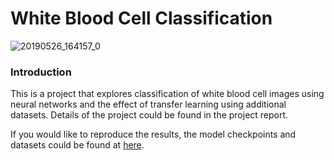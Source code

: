 # White Blood Cell Classification

![20190526_164157_0](https://github.com/yunbinmo/wbc-classification/assets/77217780/8652b9de-f698-4c6f-aa41-38ee990c930b)


### Introduction

This is a project that explores classification of white blood cell images using neural networks and the effect of transfer learning using additional datasets. Details of the project could be found in the project report.

If you would like to reproduce the results, the model checkpoints and datasets could be found at [here](https://drive.google.com/drive/u/0/folders/1zJHOjrLW1-27cpAAdNw4q9QBmWs4IZHf).
